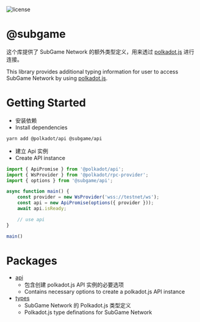 ![license](https://img.shields.io/badge/License-Apache%202.0-blue?logo=apache&style=flat-square)

# @subgame

这个库提供了 SubGame Network 的额外类型定义，用来透过 [polkadot.js](https://github.com/polkadot-js/api) 进行连接。

This library provides additional typing information for user to access SubGame Network by using [polkadot.js](https://github.com/polkadot-js/api).

# Getting Started

- 安装依赖
- Install dependencies

```bash
yarn add @polkadot/api @subgame/api
```

- 建立 Api 实例
- Create API instance

```ts
import { ApiPromise } from '@polkadot/api';
import { WsProvider } from '@polkadot/rpc-provider';
import { options } from '@subgame/api';

async function main() {
    const provider = new WsProvider('wss://testnet/ws');
    const api = new ApiPromise(options({ provider }));
    await api.isReady;

    // use api
}

main()
```
# Packages

- [api](./packages/api)
  - 包含创建 polkadot.js API 实例的必要选项
  - Contains necessary options to create a polkadot.js API instance
- [types](./packages/types)
  - SubGame Network 的 Polkadot.js 类型定义
  - Polkadot.js type definations for SubGame Network
